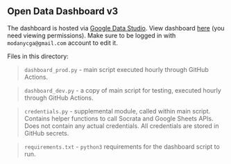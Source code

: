 ## Open Data Dashboard v3

The dashboard is hosted via [Google Data Studio](https://datastudio.google.com/u/0/navigation/reporting). View dashboard [here](https://datastudio.google.com/reporting/69d85d4d-4d5a-486a-87ee-c3b5ec31f527) (you need viewing permissions). Make sure to be logged in with `modanycga@gmail.com` account to edit it. 

Files in this directory:

> `dashboard_prod.py` - main script executed hourly through GitHub Actions.

> `dashboard_dev.py` - a copy of main script for testing, executed hourly through GitHub Actions.

> `credentials.py` - supplemental module, called within main script. Contains helper functions to call Socrata and Google Sheets APIs. Does not contain any actual credentials. All credentials are stored in GitHub secrets.

> `requirements.txt` - `python3` requirements for the dashboard script to run. 